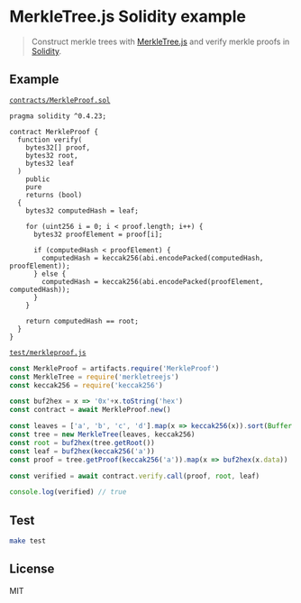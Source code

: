 # MerkleTree.js Solidity example

> Construct merkle trees with [MerkleTree.js](https://github.com/miguelmota/merkletreejs) and verify merkle proofs in [Solidity](https://github.com/ethereum/solidity).

## Example

[`contracts/MerkleProof.sol`](./contracts/MerkleProof.sol)

```solidity
pragma solidity ^0.4.23;

contract MerkleProof {
  function verify(
    bytes32[] proof,
    bytes32 root,
    bytes32 leaf
  )
    public
    pure
    returns (bool)
  {
    bytes32 computedHash = leaf;

    for (uint256 i = 0; i < proof.length; i++) {
      bytes32 proofElement = proof[i];

      if (computedHash < proofElement) {
        computedHash = keccak256(abi.encodePacked(computedHash, proofElement));
      } else {
        computedHash = keccak256(abi.encodePacked(proofElement, computedHash));
      }
    }

    return computedHash == root;
  }
}
```

[`test/merkleproof.js`](./test/merkleproof.js)

```js
const MerkleProof = artifacts.require('MerkleProof')
const MerkleTree = require('merkletreejs')
const keccak256 = require('keccak256')

const buf2hex = x => '0x'+x.toString('hex')
const contract = await MerkleProof.new()

const leaves = ['a', 'b', 'c', 'd'].map(x => keccak256(x)).sort(Buffer.compare)
const tree = new MerkleTree(leaves, keccak256)
const root = buf2hex(tree.getRoot())
const leaf = buf2hex(keccak256('a'))
const proof = tree.getProof(keccak256('a')).map(x => buf2hex(x.data))

const verified = await contract.verify.call(proof, root, leaf)

console.log(verified) // true
```

## Test

```bash
make test
```

## License

MIT
